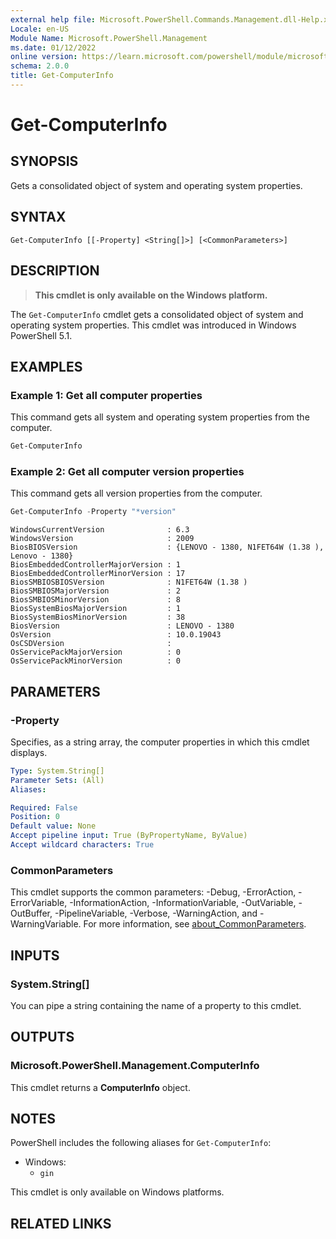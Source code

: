 ```yaml
---
external help file: Microsoft.PowerShell.Commands.Management.dll-Help.xml
Locale: en-US
Module Name: Microsoft.PowerShell.Management
ms.date: 01/12/2022
online version: https://learn.microsoft.com/powershell/module/microsoft.powershell.management/get-computerinfo?view=powershell-7.2&WT.mc_id=ps-gethelp
schema: 2.0.0
title: Get-ComputerInfo
---
```

# Get-ComputerInfo

## SYNOPSIS
Gets a consolidated object of system and operating system properties.

## SYNTAX

```
Get-ComputerInfo [[-Property] <String[]>] [<CommonParameters>]
```

## DESCRIPTION

> **This cmdlet is only available on the Windows platform.**

The `Get-ComputerInfo` cmdlet gets a consolidated object of system and operating system properties.
This cmdlet was introduced in Windows PowerShell 5.1.

## EXAMPLES

### Example 1: Get all computer properties

This command gets all system and operating system properties from the computer.

```powershell
Get-ComputerInfo
```

### Example 2: Get all computer version properties

This command gets all version properties from the computer.

```powershell
Get-ComputerInfo -Property "*version"
```

```Output
WindowsCurrentVersion              : 6.3
WindowsVersion                     : 2009
BiosBIOSVersion                    : {LENOVO - 1380, N1FET64W (1.38 ), Lenovo - 1380}
BiosEmbeddedControllerMajorVersion : 1
BiosEmbeddedControllerMinorVersion : 17
BiosSMBIOSBIOSVersion              : N1FET64W (1.38 )
BiosSMBIOSMajorVersion             : 2
BiosSMBIOSMinorVersion             : 8
BiosSystemBiosMajorVersion         : 1
BiosSystemBiosMinorVersion         : 38
BiosVersion                        : LENOVO - 1380
OsVersion                          : 10.0.19043
OsCSDVersion                       :
OsServicePackMajorVersion          : 0
OsServicePackMinorVersion          : 0
```

## PARAMETERS

### -Property

Specifies, as a string array, the computer properties in which this cmdlet displays.

```yaml
Type: System.String[]
Parameter Sets: (All)
Aliases:

Required: False
Position: 0
Default value: None
Accept pipeline input: True (ByPropertyName, ByValue)
Accept wildcard characters: True
```

### CommonParameters

This cmdlet supports the common parameters: -Debug, -ErrorAction, -ErrorVariable,
-InformationAction, -InformationVariable, -OutVariable, -OutBuffer, -PipelineVariable, -Verbose,
-WarningAction, and -WarningVariable. For more information, see
[about_CommonParameters](../Microsoft.PowerShell.Core/About/about_CommonParameters.md).

## INPUTS

### System.String[]

You can pipe a string containing the name of a property to this cmdlet.

## OUTPUTS

### Microsoft.PowerShell.Management.ComputerInfo

This cmdlet returns a **ComputerInfo** object.

## NOTES

PowerShell includes the following aliases for `Get-ComputerInfo`:

- Windows:
  - `gin`

This cmdlet is only available on Windows platforms.

## RELATED LINKS
